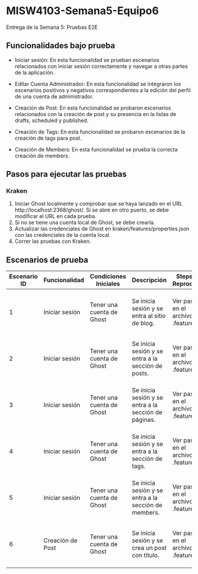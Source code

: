 # MISW4103-Semana5-Equipo6
Entrega de la Semana 5: Pruebas E2E

## Funcionalidades bajo prueba
- Iniciar sesión: En esta funcionalidad se prueban escenarios relacionados con iniciar sesión correctamente y navegar a otras partes de la aplicación.

- Editar Cuenta Administrador: En esta funcionalidad se integraron los escenarios positivos y negativos correspondientes a la edición del perfil de una cuenta de administrador. 

- Creación de Post: En esta funcionalidad se probaron escenarios relacionados con la creación de post y su presencia en la listas de drafts, scheduled y published. 

- Creación de Tags: En esta funcionalidad se probaron escenarios de la creación de tags para post.

- Creación de Members: En esta funcionalidad se prueba la correcta creación de members.

## Pasos para ejecutar las pruebas
### Kraken
1. Iniciar Ghost localmente y comprobar que se haya lanzado en el URL http://localhost:2368/ghost/. Si se abre en otro puerto, se debe modificar el URL en cada prueba.
2. Si no se tiene una cuenta local de Ghost, se debe crearla.
3. Actualizar las credenciales de Ghost en kraken/features/properties.json con las credenciales de la cuenta local.
4. Correr las pruebas con Kraken.

## Escenarios de prueba

| Escenario ID | Funcionalidad  | Condiciones Iniciales     | Descripción                                    | Steps to Reproduce   |Resultados Esperados|Tipo de Prueba| 
|--------------|----------------|---------------------------|------------------------------------------------|----------------------|--------------------|--------------|
| 1            | Iniciar sesión | Tener una cuenta de Ghost | Se inicia sesión y se entra al sitio de blog.  | Ver pasos en el archivo .feature. | Se inicia sesión correctamente y se ingresa a la página del blog. | Positiva, caja negra. |
| 2            | Iniciar sesión | Tener una cuenta de Ghost | Se inicia sesión y se entra a la sección de posts.  | Ver pasos en el archivo .feature. | Se inicia sesión correctamente y se ingresa a la sección de posts. | Positiva, caja negra. |
| 3            | Iniciar sesión | Tener una cuenta de Ghost | Se inicia sesión y se entra a la sección de páginas.  | Ver pasos en el archivo .feature. | Se inicia sesión correctamente y se ingresa a la sección de páginas. | Positiva, caja negra. |
| 4            | Iniciar sesión | Tener una cuenta de Ghost | Se inicia sesión y se entra a la sección de tags.  | Ver pasos en el archivo .feature. | Se inicia sesión correctamente y se ingresa a la sección de tags. | Positiva, caja negra. |
| 5            | Iniciar sesión | Tener una cuenta de Ghost | Se inicia sesión y se entra a la sección de members.  | Ver pasos en el archivo .feature. | Se inicia sesión correctamente y se ingresa a la sección de members. | Positiva, caja negra. |
| 6            | Creación de Post | Tener una cuenta de Ghost | Se inicia sesión y se crea un post con título.  | Ver pasos en el archivo .feature. | Se inicia sesión correctamente y se crea un posts con título "Título." | Positiva, caja negra. |
